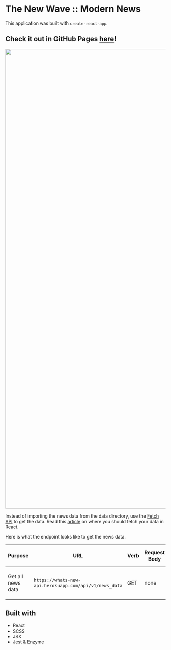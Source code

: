 # The New Wave :: Modern News

This application was built with `create-react-app`.

## Check it out in GitHub Pages [here](https://edwindelbosque.github.io/the-new-wave/)!

<img width="1439" src="https://user-images.githubusercontent.com/48811985/66159865-620af680-e618-11e9-93fa-25bedafa43e8.png">

Instead of importing the news data from the data directory, use the [Fetch API](https://developer.mozilla.org/en-US/docs/Web/API/Fetch_API/Using_Fetch) to get the data.  Read this [article](https://www.robinwieruch.de/react-fetching-data) on where you should fetch your data in React.

Here is what the endpoint looks like to get the news data.

| Purpose | URL | Verb | Request Body | Sample Success Response |
|----|----|----|----|----|
| Get all news data | `https://whats-new-api.herokuapp.com/api/v1/news_data` | GET | none | `{ "message": "Hello, I am Dr. Watson..." }` |


## Built with
- React
- SCSS
- JSX
- Jest & Enzyme
